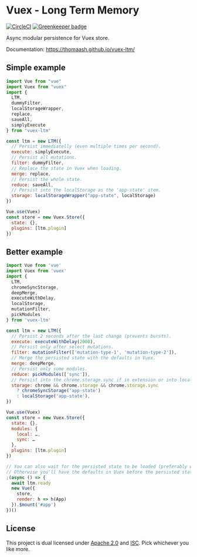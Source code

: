 # Vuex - Long Term Memory

[![CircleCI](https://circleci.com/gh/Thomaash/vuex-ltm.svg?style=svg)](https://circleci.com/gh/Thomaash/vuex-ltm)
[![Greenkeeper badge](https://badges.greenkeeper.io/Thomaash/vuex-ltm.svg)](https://greenkeeper.io/)

Async modular persistence for Vuex store.

Documentation: https://thomaash.github.io/vuex-ltm/

## Simple example

```javascript
import Vue from "vue"
import Vuex from "vuex"
import {
  LTM,
  dummyFilter,
  localStorageWrapper,
  replace,
  saveAll,
  simplyExecute
} from "vuex-ltm"

const ltm = new LTM({
  // Persist immediatelly (even multiple times per second).
  execute: simplyExecute,
  // Persist all mutations.
  filter: dummyFilter,
  // Replace the state in Vuex when loading.
  merge: replace,
  // Persist the whole state.
  reduce: saveAll,
  // Persist into the localStorage as the 'app-state' item.
  storage: localStorageWrapper("app-state", localStorage)
})

Vue.use(Vuex)
const store = new Vuex.Store({
  state: {},
  plugins: [ltm.plugin]
})
```

## Better example

```javascript
import Vue from 'vue'
import Vuex from 'vuex'
import {
  LTM,
  chromeSyncStorage,
  deepMerge,
  executeWithDelay,
  localStorage,
  mutationFilter,
  pickModules
} from 'vuex-ltm'

const ltm = new LTM({
  // Persist 2 seconds after the last change (prevents bursts).
  execute: executeWithDelay(2000),
  // Persist only after select mutations.
  filter: mutationFilter(['mutation-type-1', 'mutation-type-2']),
  // Merge the persisted state with the defaults in Vuex.
  merge: deepMerge,
  // Persist only some modules.
  reduce: pickModules(['sync']),
  // Persist into the chrome.storage.sync if in extension or into localStorage otherwise (dev/demo).
  storage: chrome && chrome.storage && chrome.storage.sync
    ? chromeSyncStorage('app-state')
    : localStorage('app-state'),
})

Vue.use(Vuex)
const store = new Vuex.Store({
  state: {},
  modules: {
    local: …,
    sync: …
  },
  plugins: [ltm.plugin]
})

// You can also wait for the persisted state to be loaded (preferably with some nice spinner or something).
// Otherwise you'll have the defaults in Vuex before the persisted state is loaded.
;(async () => {
  await ltm.ready
  new Vue({
    store,
    render: h => h(App)
  }).$mount('#app')
})()
```

## License

This project is dual licensed under [Apache 2.0](./LICENSE-APACHE-2.0) and [ISC](./LICENSE-ISC). Pick whichever you like more.
